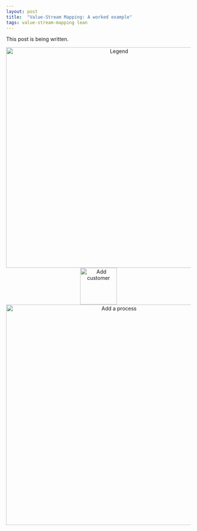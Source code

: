```yaml
---
layout: post
title:  "Value-Stream Mapping: A worked example"
tags: value-stream-mapping lean
---
```


This post is being written.

<center><img src="/assets/images/vsm-a-worked-example/1-legend.jpg" width="600" alt="Legend"></center>

<center><img src="/assets/images/vsm-a-worked-example/2-customer.jpg" width="100" alt="Add customer"></center>

<center><img src="/assets/images/vsm-a-worked-example/3-add-a-process.jpg" width="600" alt="Add a process"></center>